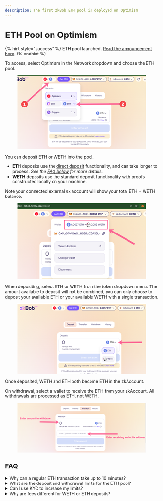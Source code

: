 ```yaml
---
description: The first zkBob ETH pool is deployed on Optimism
---
```


# ETH Pool on Optimism

{% hint style="success" %}
ETH pool launched. [Read the announcement here](https://blog.zkbob.com/new-eth-pool-on-optimism/).
{% endhint %}

To access, select Optimism in the Network dropdown and choose the ETH pool.

<figure><img src="../../.gitbook/assets/network-dropdown-1.png" alt=""><figcaption></figcaption></figure>

You can deposit ETH or WETH into the pool.&#x20;

* **ETH** deposits use the [direct deposit](../../zkbob-app/zkbob-direct-deposits.md) functionality, and can take longer to process. _See the_ [_FAQ below_](eth-pool-on-optimism.md#faq) _for more details._
* **WETH** deposits use the standard deposit functionality with proofs constructed locally on your machine.

Note your connected external `0x` account will show your total ETH + WETH balance.&#x20;

<figure><img src="../../.gitbook/assets/combined.png" alt=""><figcaption></figcaption></figure>

When depositing, select ETH or WETH from the token dropdown menu. The amount available to deposit will not be combined, you can only choose to deposit your available ETH or your available WETH with a single transaction.

<figure><img src="../../.gitbook/assets/to-eth.png" alt=""><figcaption></figcaption></figure>

Once deposited, WETH and ETH both become ETH in the zkAccount.

On withdrawal, select a wallet to receive the ETH from your zkAccount. All withdrawals are processed as ETH, not WETH.

<figure><img src="../../.gitbook/assets/withdraw1 (1).png" alt=""><figcaption></figcaption></figure>

## FAQ

<details>

<summary>Why can a regular ETH transaction take up to 10 minutes?</summary>

\=ETH deposits use the direct deposit functionality, where proofs are constructed remotely. Deposits can also be batched during this process.

This decreases the gas costs for the relayer and for your transactions, but can result in additional time for the transaction to process.&#x20;

</details>

<details>

<summary>What are the deposit and withdrawal limits for the ETH pool?</summary>

The default limits are 5 ETH deposited per day/per address with a total of 150 ETH total daily deposits from all addresses. All withdrawal from all users cannot exceed 150 ETH per day. \
\
You can increase your deposit limit to 10 ETH per day with [optional KYC through the Know your Cat protocol](../../zkbob-app/optional-kyc.md).

</details>

<details>

<summary>Can I use KYC to increase my limits?</summary>

You can double your deposit limits to 10 WETH/day by using the [Know your Cat protocol for KYC](../../zkbob-app/optional-kyc.md). ETH deposits are not yet available for KYC, but this will be implemented soon. _Note that KYC limit increases are not available in all jurisdictions._&#x20;

</details>

<details>

<summary>Why are fees different for WETH or ETH deposits?</summary>

A different mechanism (direct deposits) is used for depositing ETH. It involves sending the transaction to a relayer which creates the proof and the relayer may batch transactions depending on the number of transactions. This results in lower fees for ETH deposits but longer transaction times.

For WETH deposits the token is approved for use by the contract and proofs are constructed locally. Deposits are completed more quickly but may have higher gas costs depending on network usage and congestion.

</details>







